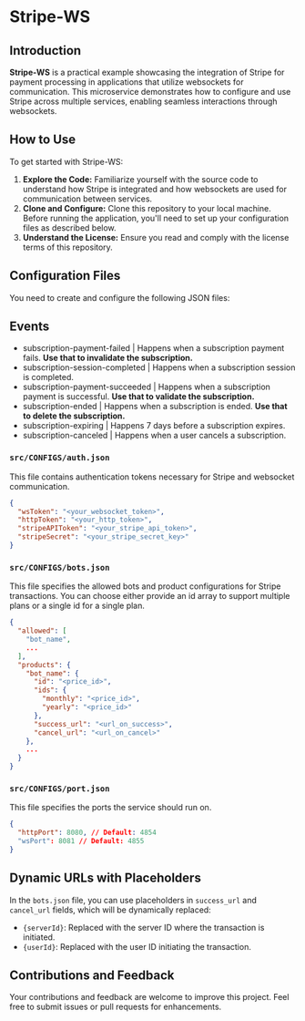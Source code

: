 # Stripe-WS

## Introduction
**Stripe-WS** is a practical example showcasing the integration of Stripe for payment processing in applications that utilize websockets for communication. This microservice demonstrates how to configure and use Stripe across multiple services, enabling seamless interactions through websockets.

## How to Use
To get started with Stripe-WS:

1. **Explore the Code:** Familiarize yourself with the source code to understand how Stripe is integrated and how websockets are used for communication between services.
2. **Clone and Configure:** Clone this repository to your local machine. Before running the application, you'll need to set up your configuration files as described below.
3. **Understand the License:** Ensure you read and comply with the license terms of this repository.

## Configuration Files
You need to create and configure the following JSON files:

## Events
- subscription-payment-failed | Happens when a subscription payment fails. **Use that to invalidate the subscription.**
- subscription-session-completed | Happens when a subscription session is completed. 
- subscription-payment-succeeded | Happens when a subscription payment is successful. **Use that to validate the subscription.**
- subscription-ended | Happens when a subscription is ended. **Use that to delete the subscription.**
- subscription-expiring | Happens 7 days before a subscription expires. 
- subscription-canceled | Happens when a user cancels a subscription. 

### `src/CONFIGS/auth.json`
This file contains authentication tokens necessary for Stripe and websocket communication.
```json
{
  "wsToken": "<your_websocket_token>",
  "httpToken": "<your_http_token>",
  "stripeAPIToken": "<your_stripe_api_token>",
  "stripeSecret": "<your_stripe_secret_key>"
}
```

### `src/CONFIGS/bots.json`
This file specifies the allowed bots and product configurations for Stripe transactions.
You can choose either provide an id array to support multiple plans or a single id for a single plan.
```json
{
  "allowed": [
    "bot_name",
    ...
  ],
  "products": {
    "bot_name": {
      "id": "<price_id>",
      "ids": {
        "monthly": "<price_id>", 
        "yearly": "<price_id>"
      },
      "success_url": "<url_on_success>",
      "cancel_url": "<url_on_cancel>"
    },
    ...
  }
}
```

### `src/CONFIGS/port.json`
This file specifies the ports the service should run on.
```json
{
  "httpPort": 8080, // Default: 4854
  "wsPort": 8081 // Default: 4855
}
```

## Dynamic URLs with Placeholders
In the `bots.json` file, you can use placeholders in `success_url` and `cancel_url` fields, which will be dynamically replaced:

- `{serverId}`: Replaced with the server ID where the transaction is initiated.
- `{userId}`: Replaced with the user ID initiating the transaction.

## Contributions and Feedback
Your contributions and feedback are welcome to improve this project. Feel free to submit issues or pull requests for enhancements.


